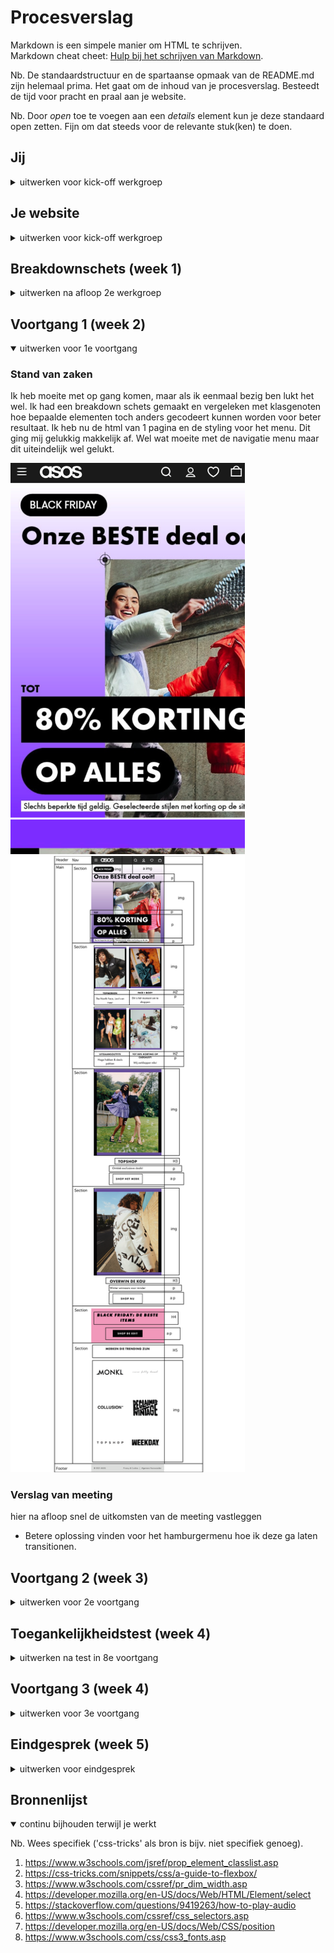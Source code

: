 # Procesverslag
Markdown is een simpele manier om HTML te schrijven.  
Markdown cheat cheet: [Hulp bij het schrijven van Markdown](https://github.com/adam-p/markdown-here/wiki/Markdown-Cheatsheet).

Nb. De standaardstructuur en de spartaanse opmaak van de README.md zijn helemaal prima. Het gaat om de inhoud van je procesverslag. Besteedt de tijd voor pracht en praal aan je website.

Nb. Door *open* toe te voegen aan een *details* element kun je deze standaard open zetten. Fijn om dat steeds voor de relevante stuk(ken) te doen.





## Jij

<details>
<summary>uitwerken voor kick-off werkgroep</summary>

### Auteur:
Niell Elchelabi

#### Je startniveau:
Blauw

#### Je focus:
Surface Plane

</details>





## Je website

<details>
<summary>uitwerken voor kick-off werkgroep</summary>

### Je opdracht:
https://www.asos.com/nl/dames//

#### Screenshot(s) van de eerste pagina (small screen): 
Home Pagina
<img src="images/smallscreen.png" width="375px" alt="omschrijving van de pagina">

#### Screenshot(s) van de tweede pagina (small screen):
Detail Pagina
<img src="images/detailpagina.png" width="375px" alt="omschrijving van de pagina">
 
</details>



## Breakdownschets (week 1)

<details>
<summary>uitwerken na afloop 2e werkgroep</summary>

### de hele pagina: 
<img src="images/schets.png" width="375px" alt="breakdown van de hele pagina">

### dynamisch deel (bijv menu): 
<img src="images/detailpagina.png" width="375px" alt="breakdown van een dynamisch deel">
</details>





## Voortgang 1 (week 2)

<details open>
<summary>uitwerken voor 1e voortgang</summary>

### Stand van zaken
Ik heb moeite met op gang komen, maar als ik eenmaal bezig ben lukt het wel. Ik had een breakdown schets gemaakt en vergeleken met klasgenoten hoe bepaalde elementen toch anders gecodeert kunnen worden voor beter resultaat. Ik heb nu de html van 1 pagina en de styling voor het menu. Dit ging mij gelukkig makkelijk af. Wel wat moeite met de navigatie menu maar dit uiteindelijk wel gelukt.

<img src="images/voortgang1.png" width="375px">
<img src="images/schets.png" width="375px">

### Verslag van meeting
hier na afloop snel de uitkomsten van de meeting vastleggen

- Betere oplossing vinden voor het hamburgermenu hoe ik deze ga laten transitionen. 

</details>





## Voortgang 2 (week 3)

<details>
<summary>uitwerken voor 2e voortgang</summary>

### Stand van zaken
Ik ben gaan kijken waar ik op mijn website een mictrointeractie kan bouwen. De asos website heeft er heel veel maar ik wil 1 uitkiezen wat ik begrijp en niet te moeilijk is. Zo wou ik ook mijn website responsive maken maar dat vond ik te lastig dus heb ik ervoor gekozen om me te focussen op mijn surfaceplan. Hiervoor kies ik 5 onderwerpen uit die ik ga toepassen. Paar die ik heb gekozen zijn - Navigatie beweegbaar maken
- Dark/light mode
- Prefered reduced mode 
In mijn laatste section op de pagina staan de merken van de website, deze heb ik als losse afbeeldingen ingeladen en zelf gekeken hoeveel width en margin nodig heeft. 

### Agenda voor meeting

### Verslag van meeting
hier na afloop snel de uitkomsten van de meeting vastleggen

- Ik heb mijn werk aan een klasgenoot (Jaclyn) laten zien en ze vond dat ik goed op weg ben en het handig is om te kijken of mijn animatie haalbaar is en of ik daar tijdig hulp voor moet zoeken. 
- Paar klasgenoten hadden ook de 2e pagina al, html en simpele css.
</details>





## Toegankelijkheidstest (week 4)

<details>
<summary>uitwerken na test in 8e voortgang</summary>

### Bevindingen
Lijst met je bevindingen die in de test naar voren kwamen:

#### Titel eerste bevinding
Hier korte omschrijving (met indien nodig een afbeelding)

Hier een omschrijving van hoe het opgelost kan worden (met indien nodig een afbeelding)


#### Titel tweede bevinding. 
Hier korte omschrijving (met indien nodig een afbeelding)

Hier een omschrijving van hoe het opgelost kan worden (met indien nodig een afbeelding)


#### Titel volgende bevinding. 
Hier korte omschrijving (met indien nodig een afbeelding)

Hier een omschrijving van hoe het opgelost kan worden (met indien nodig een afbeelding)


#### Titel nog een bevinding. 
Hier korte omschrijving (met indien nodig een afbeelding)

Hier een omschrijving van hoe het opgelost kan worden (met indien nodig een afbeelding)

</details>





## Voortgang 3 (week 4)

<details>
<summary>uitwerken voor 3e voortgang</summary>

### Stand van zaken
De pagina voor mijn 1e pagina is helemaal af, html, css en js. Ik ben nu bezig met mijn 2e pagina waarin ik een animatie ga ontwikkelen. Zodra een product in de winkelmand wordt geplaatst verandert "0" naar een "1" en hiervoor ga ik javascript gebruiken. Hoe precies, weet ik nog niet dus daar ik ga hulp voor vragen via mijn oud klasgenoot. 


### Agenda voor meeting
samen met je groepje opstellen

| student 1      | student 2          | student 3    | student 4        |
| ---            | ---                | ---          | ---              |
| dit bespreken  | en dit             | en ik dit    | en dan ik dat    |
| en dat ook nog | dit als er tijd is | nog een punt | dit wil ik zeker |
| ...            | ...                | ...          | ...              |


### Verslag van meeting
hier na afloop snel de uitkomsten van de meeting vastleggen

- Oplossing vinden voor mijn animatie idee.
- Leren hoe ik een hover van producten in een section plaats.


</details>





## Eindgesprek (week 5)

<details>
<summary>uitwerken voor eindgesprek</summary>

### Stand van zaken
Beide pagina's zijn af waarbij ik heb gefocust op wat ik zelf kan en begrijp ipv het te moeilijk voor mezelf maken. Ik ben een herkanser uit het 4e jaar dus voor mij is het vak oké gegaan en heb ik alles simpel en duidelijk mogelijk geprobeert te maken. Ik heb veel gehad aan alle lesslides op DLO en de losse oefeningen. 

### Screenshot(s)

hier screenshot(s) van je eindresultaat
<img src="images/eindresultaathomepagina.png" width="375px">
<img src="images/eindresultaatdetailpagina.png" width="375px">
</details>





## Bronnenlijst

<details open>
<summary>continu bijhouden terwijl je werkt</summary>

Nb. Wees specifiek ('css-tricks' als bron is bijv. niet specifiek genoeg).

1. https://www.w3schools.com/jsref/prop_element_classlist.asp
2. https://css-tricks.com/snippets/css/a-guide-to-flexbox/
3. https://www.w3schools.com/cssref/pr_dim_width.asp
4. https://developer.mozilla.org/en-US/docs/Web/HTML/Element/select
5. https://stackoverflow.com/questions/9419263/how-to-play-audio
6. https://www.w3schools.com/cssref/css_selectors.asp
7. https://developer.mozilla.org/en-US/docs/Web/CSS/position
8. https://www.w3schools.com/css/css3_fonts.asp

</details>